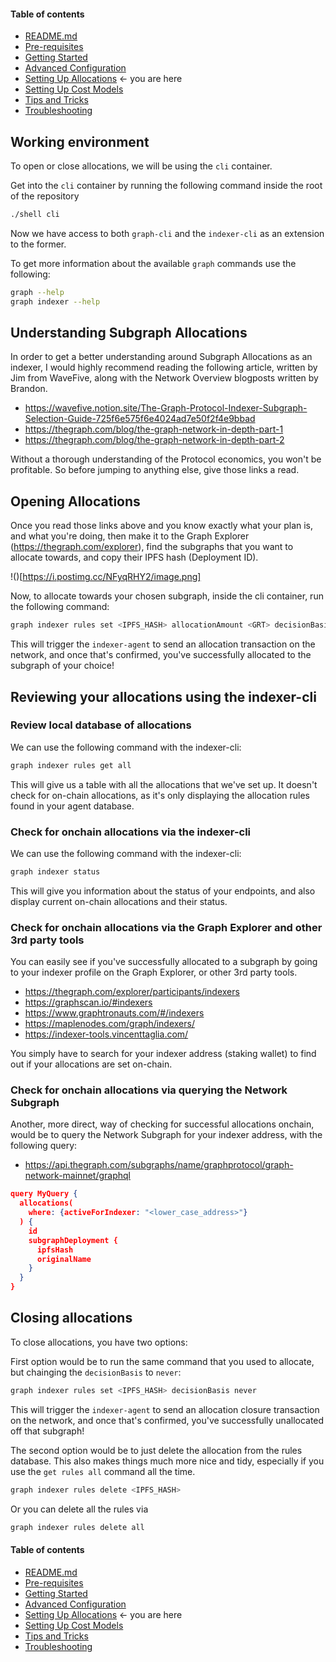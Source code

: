 #### Table of contents

- [README.md](https://github.com/StakeSquid/graphprotocol-mainnet-docker/blob/master/README.md)
- [Pre-requisites](https://github.com/StakeSquid/graphprotocol-mainnet-docker/blob/master/docs/pre-requisites.md)
- [Getting Started](https://github.com/StakeSquid/graphprotocol-mainnet-docker/blob/master/docs/getting-started.md)
- [Advanced Configuration](https://github.com/StakeSquid/graphprotocol-mainnet-docker/blob/master/docs/advanced-config.md)
- [Setting Up Allocations](https://github.com/StakeSquid/graphprotocol-mainnet-docker/blob/master/docs/allocations.md) <- you are here
- [Setting Up Cost Models](https://github.com/StakeSquid/graphprotocol-mainnet-docker/blob/master/docs/costmodels.md)
- [Tips and Tricks](https://github.com/StakeSquid/graphprotocol-mainnet-docker/blob/master/docs/tips.md)
- [Troubleshooting](https://github.com/StakeSquid/graphprotocol-mainnet-docker/blob/master/docs/troubleshooting.md)


## Working environment

To open or close allocations, we will be using the `cli` container.

Get into the `cli` container by running the following command inside the root of the repository

```bash
./shell cli

```

Now we have access to both `graph-cli` and the `indexer-cli` as an extension to the former.

To get more information about the available `graph` commands use the following:

```bash
graph --help
graph indexer --help


```



## Understanding Subgraph Allocations

In order to get a better understanding around Subgraph Allocations as an indexer, I would highly recommend reading the following article, written by Jim from WaveFive, along with the Network Overview blogposts written by Brandon.

- https://wavefive.notion.site/The-Graph-Protocol-Indexer-Subgraph-Selection-Guide-725f6e575f6e4024ad7e50f2f4e9bbad
- https://thegraph.com/blog/the-graph-network-in-depth-part-1
- https://thegraph.com/blog/the-graph-network-in-depth-part-2


Without a thorough understanding of the Protocol economics, you won't be profitable. So before jumping to anything else, give those links a read.



## Opening Allocations

Once you read those links above and you know exactly what your plan is, and what you're doing, then make it to the Graph Explorer (https://thegraph.com/explorer), find the subgraphs that you want to allocate towards, and copy their IPFS hash (Deployment ID).

!()[https://i.postimg.cc/NFyqRHY2/image.png]


Now, to allocate towards your chosen subgraph, inside the cli container, run the following command:

```bash
graph indexer rules set <IPFS_HASH> allocationAmount <GRT> decisionBasis always


```

This will trigger the `indexer-agent` to send an allocation transaction on the network, and once that's confirmed, you've successfully allocated to the subgraph of your choice!


## Reviewing your allocations using the indexer-cli

### Review local database of allocations

We can use the following command with the indexer-cli:


```bash
graph indexer rules get all

```

This will give us a table with all the allocations that we've set up. It doesn't check for on-chain allocations, as it's only displaying the allocation rules found in your agent database.

### Check for onchain allocations via the indexer-cli

We can use the following command with the indexer-cli:

```bash
graph indexer status


```

This will give you information about the status of your endpoints, and also display current on-chain allocations and their status.

### Check for onchain allocations via the Graph Explorer and other 3rd party tools

You can easily see if you've successfully allocated to a subgraph by going to your indexer profile on the Graph Explorer, or other 3rd party tools.

- https://thegraph.com/explorer/participants/indexers
- https://graphscan.io/#indexers
- https://www.graphtronauts.com/#/indexers
- https://maplenodes.com/graph/indexers/
- https://indexer-tools.vincenttaglia.com/

You simply have to search for your indexer address (staking wallet) to find out if your allocations are set on-chain.


### Check for onchain allocations via querying the Network Subgraph

Another, more direct, way of checking for successful allocations onchain, would be to query the Network Subgraph for your indexer address, with the following query:

- https://api.thegraph.com/subgraphs/name/graphprotocol/graph-network-mainnet/graphql

```json
query MyQuery {
  allocations(
    where: {activeForIndexer: "<lower_case_address>"}
  ) {
    id
    subgraphDeployment {
      ipfsHash
      originalName
    }
  }
}


```



## Closing allocations

To close allocations, you have two options:

First option would be to run the same command that you used to allocate, but chainging the `decisionBasis` to `never`:

```bash
graph indexer rules set <IPFS_HASH> decisionBasis never


```

This will trigger the `indexer-agent` to send an allocation closure transaction on the network, and once that's confirmed, you've successfully unallocated off that subgraph!

The second option would be to just delete the allocation from the rules database. This also makes things much more nice and tidy, especially if you use the `get rules all` command all the time.

```bash
graph indexer rules delete <IPFS_HASH>


```

Or you can delete all the rules via

```bash
graph indexer rules delete all


```





#### Table of contents

- [README.md](https://github.com/StakeSquid/graphprotocol-mainnet-docker/blob/master/README.md)
- [Pre-requisites](https://github.com/StakeSquid/graphprotocol-mainnet-docker/blob/master/docs/pre-requisites.md)
- [Getting Started](https://github.com/StakeSquid/graphprotocol-mainnet-docker/blob/master/docs/getting-started.md)
- [Advanced Configuration](https://github.com/StakeSquid/graphprotocol-mainnet-docker/blob/master/docs/advanced-config.md)
- [Setting Up Allocations](https://github.com/StakeSquid/graphprotocol-mainnet-docker/blob/master/docs/allocations.md) <- you are here
- [Setting Up Cost Models](https://github.com/StakeSquid/graphprotocol-mainnet-docker/blob/master/docs/costmodels.md)
- [Tips and Tricks](https://github.com/StakeSquid/graphprotocol-mainnet-docker/blob/master/docs/tips.md)
- [Troubleshooting](https://github.com/StakeSquid/graphprotocol-mainnet-docker/blob/master/docs/troubleshooting.md)
